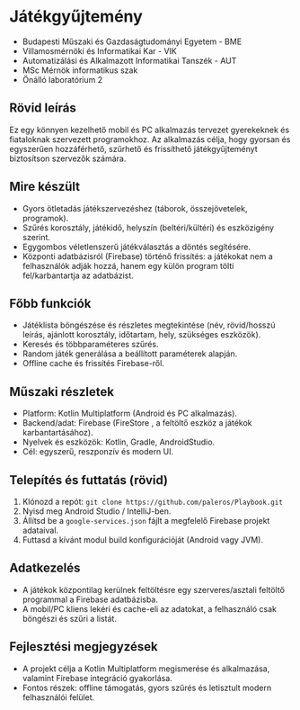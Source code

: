 # Játékgyűjtemény

- Budapesti Műszaki és Gazdaságtudományi Egyetem - BME
- Villamosmérnöki és Informatikai Kar - VIK
- Automatizálási és Alkalmazott Informatikai Tanszék - AUT
- MSc Mérnök informatikus szak
- Önálló laboratórium 2

## Rövid leírás
Ez egy könnyen kezelhető mobil és PC alkalmazás tervezet gyerekeknek és fiataloknak szervezett programokhoz. 
Az alkalmazás célja, hogy gyorsan és egyszerűen hozzáférhető, szűrhető és frissíthető játékgyűjteményt biztosítson szervezők számára.

## Mire készült
- Gyors ötletadás játékszervezéshez (táborok, összejövetelek, programok).
- Szűrés korosztály, játékidő, helyszín (beltéri/kültéri) és eszközigény szerint.
- Egygombos véletlenszerű játékválasztás a döntés segítésére.
- Központi adatbázisról (Firebase) történő frissítés: a játékokat nem a felhasználók adják hozzá, hanem egy külön program tölti fel/karbantartja az adatbázist.

## Főbb funkciók
- Játéklista böngészése és részletes megtekintése (név, rövid/hosszú leírás, ajánlott korosztály, időtartam, hely, szükséges eszközök).
- Keresés és többparaméteres szűrés.
- Random játék generálása a beállított paraméterek alapján.
- Offline cache és frissítés Firebase-ről.

## Műszaki részletek
- Platform: Kotlin Multiplatform (Android és PC alkalmazás).
- Backend/adat: Firebase (FireStore , a feltöltő eszköz a játékok karbantartásához).
- Nyelvek és eszközök: Kotlin, Gradle, AndroidStudio.
- Cél: egyszerű, reszponzív és modern UI.

## Telepítés és futtatás (rövid)
1. Klónozd a repót: `git clone https://github.com/paleros/Playbook.git`
2. Nyisd meg Android Studio / IntelliJ-ben.
3. Állítsd be a `google-services.json` fájlt a megfelelő Firebase projekt adataival.
4. Futtasd a kívánt modul build konfigurációját (Android vagy JVM).

## Adatkezelés
- A játékok központilag kerülnek feltöltésre egy szerveres/asztali feltöltő programmal a Firebase adatbázisba.
- A mobil/PC kliens lekéri és cache-eli az adatokat, a felhasználó csak böngészi és szűri a listát.

## Fejlesztési megjegyzések
- A projekt célja a Kotlin Multiplatform megismerése és alkalmazása, valamint Firebase integráció gyakorlása.
- Fontos részek: offline támogatás, gyors szűrés és letisztult modern felhasználói felület.